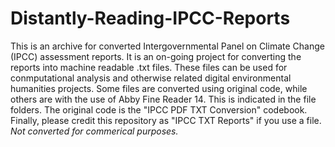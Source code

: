 # Distantly-Reading-IPCC-Reports

This is an archive for converted Intergovernmental Panel on Climate Change (IPCC) assessment reports. It is an on-going project for converting the reports into machine readable .txt files. These files can be used for conmputational analysis and otherwise related digital environmental humanities projects. Some files are converted using original code, while others are with the use of Abby Fine Reader 14. This is indicated in the file folders. 
The original code is the "IPCC PDF TXT Conversion" codebook. Finally, please credit this repository as "IPCC TXT Reports" if you use a file. *Not converted for commerical purposes.* 
